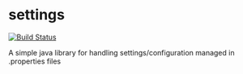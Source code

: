 # settings 

[![Build Status](https://travis-ci.com/jsone-studios/settings.svg?branch=master)](https://travis-ci.com/jsone-studios/settings)

A simple java library for handling settings/configuration managed in .properties files

